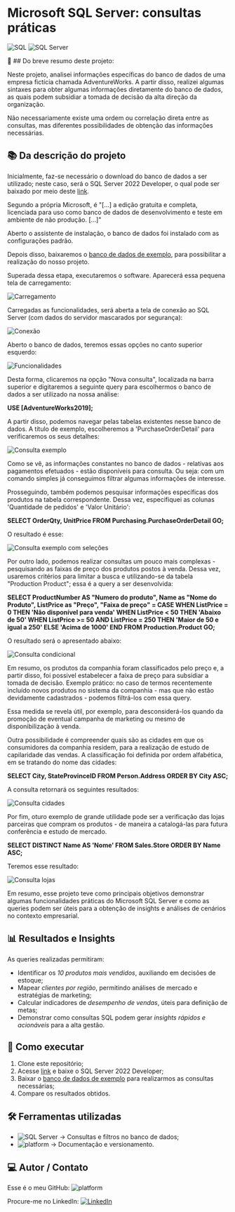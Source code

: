 # Microsoft SQL Server: consultas práticas

![SQL](https://img.shields.io/badge/SQL-4479A1?style=for-the-badge&logo=database&logoColor=white)
![SQL Server](https://img.shields.io/badge/Microsoft%20SQL%20Server-CC2927?style=for-the-badge&logo=microsoftsqlserver&logoColor=white)

📖 ## Do breve resumo deste projeto:

Neste projeto, analisei informações específicas do banco de dados de uma empresa fictícia chamada AdventureWorks. A partir disso, realizei algumas sintaxes para obter algumas informações diretamente do banco de dados, as quais podem subsidiar a tomada de decisão da alta direção da organização.

Não necessariamente existe uma ordem ou correlação direta entre as consultas, mas diferentes possibilidades de obtenção das informações necessárias.

## 📚 Da descrição do projeto

Inicialmente, faz-se necessário o download do banco de dados a ser utilizado; neste caso, será o SQL Server 2022 Developer, o qual pode ser baixado por meio deste [link](https://www.microsoft.com/pt-br/sql-server/sql-server-downloads?msockid=0ebd254409da6bd21228330908a36a31).

Segundo a própria Microsoft, é "[...] a edição gratuita e completa, licenciada para uso como banco de dados de desenvolvimento e teste em ambiente de não produção. [...]"

Aberto o assistente de instalação, o banco de dados foi instalado com as configurações padrão.

Depois disso, baixaremos o [banco de dados de exemplo](https://learn.microsoft.com/pt-br/sql/samples/adventureworks-install-configure?view=sql-server-ver17), para possibilitar a realização do nosso projeto.

Superada dessa etapa, executaremos o software. Aparecerá essa pequena tela de carregamento:

![Carregamento](imagens/1%20-%20Abertura%20SQL%20Server.png)

Carregadas as funcionalidades, será aberta a tela de conexão ao SQL Server (com dados do servidor mascarados por segurança):

![Conexão](imagens/2%20-%20Tela%20de%20login.png)

Aberto o banco de dados, teremos essas opções no canto superior esquerdo:

![Funcionalidades](imagens/3%20-%20funcionalidades%20SQL%20Server.png)

Desta forma, clicaremos na opção "Nova consulta", localizada na barra superior e digitaremos a seguinte query para escolhermos o banco de dados a ser utilizado na nossa análise:

**USE [AdventureWorks2019];**

A partir disso, podemos navegar pelas tabelas existentes nesse banco de dados. A título de exemplo, escolheremos a 'PurchaseOrderDetail' para verificaremos os seus detalhes:

![Consulta exemplo](imagens/4%20-%20consulta%20exemplo.png)

Como se vê, as informações constantes no banco de dados - relativas aos pagamentos efetuados - estão disponíveis para consulta. Ou seja: com um comando simples já conseguimos filtrar algumas informações de interesse.

Prosseguindo, também podemos pesquisar informações específicas dos produtos na tabela correspondente. Dessa vez, especifiquei as colunas 'Quantidade de pedidos' e 'Valor Unitário':

**SELECT OrderQty, UnitPrice FROM Purchasing.PurchaseOrderDetail GO;**

O resultado é esse:

![Consulta exemplo com seleções](imagens/5%20-%20consulta%20exemplo%20com%20seleção%20de%20colunas.png)

Por outro lado, podemos realizar consultas um pouco mais complexas - pesquisando as faixas de preço dos produtos postos à venda. Dessa vez, usaremos critérios para limitar a busca e utilizando-se da tabela "Production Product"; essa é a query a ser desenvolvida:

**SELECT ProductNumber AS "Numero do produto", Name as "Nome do Produto", ListPrice as "Preço",
"Faixa de preço" =
CASE WHEN ListPrice = 0 THEN 'Não disponível para venda'
WHEN ListPrice < 50 THEN 'Abaixo de 50'
WHEN ListPrice >= 50 AND ListPrice = 250 THEN 'Maior de 50 e igual a 250'
ELSE 'Acima de 1000'
END
FROM Production.Product
GO;**

O resultado será o apresentado abaixo:

![Consulta condicional](imagens/6%20-%20consulta%20condicional.png)

Em resumo, os produtos da companhia foram classificados pelo preço e, a partir disso, foi possivel estabelecer a faixa de preço para subsidiar a tomada de decisão. Exemplo prático: no caso de termos recentemente incluído novos produtos no sistema da companhia - mas que não estão devidamente cadastrados - podemos filtrá-los com essa query.

Essa medida se revela útil, por exemplo, para desconsiderá-los quando da promoção de eventual campanha de marketing ou mesmo de disponibilização à venda.

Outra possibilidade é compreender quais são as cidades em que os consumidores da companhia residem, para a realização de estudo de capilaridade das vendas. A classificação foi definida por ordem alfabética, em se tratando do nome das cidades:

**SELECT City, StateProvinceID FROM Person.Address ORDER BY City ASC;**

A consulta retornará os seguintes resultados:

![Consulta cidades](imagens/7%20-%20consulta%20ordem%20alfabética.png)

Por fim, oturo exemplo de grande utilidade pode ser a verificação das lojas parceiras que compram os produtos - de maneira a catalogá-las para futura conferência e estudo de mercado.

**SELECT DISTINCT Name AS 'Nome' FROM Sales.Store ORDER BY Name ASC;**

Teremos esse resultado:

![Consulta lojas](imagens/8%20-%20consulta%20lojas.png)

Em resumo, esse projeto teve como principais objetivos demonstrar algumas funcionalidades práticas do Microsoft SQL Server e como as queries podem ser úteis para a obtenção de insights e análises de cenários no contexto empresarial.

## 📊 Resultados e Insights

As queries realizadas permitiram:

- Identificar os _10 produtos mais vendidos_, auxiliando em decisões de estoque;
- Mapear _clientes por região_, permitindo análises de mercado e estratégias de marketing;
- Calcular indicadores de _desempenho de vendas_, úteis para definição de metas;
- Demonstrar como consultas SQL podem gerar _insights rápidos e acionáveis_ para a alta gestão.

## 🚀 Como executar

1. Clone este repositório;
2. Acesse [link](https://www.microsoft.com/pt-br/sql-server/sql-server-downloads?msockid=0ebd254409da6bd21228330908a36a31) e baixe o SQL Server 2022 Developer;
3. Baixar o [banco de dados de exemplo](https://learn.microsoft.com/pt-br/sql/samples/adventureworks-install-configure?view=sql-server-ver17) para realizarmos as consultas necessárias;
4. Compare os resultados obtidos.

## 🛠 Ferramentas utilizadas

- ![SQL Server](https://img.shields.io/badge/Microsoft%20SQL%20Server-CC2927?style=for-the-badge&logo=microsoftsqlserver&logoColor=white) → Consultas e filtros no banco de dados;
- ![platform](https://img.shields.io/badge/platform-GitHub-lightgrey) → Documentação e versionamento.

## 💻 Autor / Contato

Esse é o meu GitHub: ![platform](https://img.shields.io/badge/platform-GitHub-lightgrey)

Procure-me no LinkedIn: [![LinkedIn](https://img.shields.io/badge/LinkedIn-0077B5?style=for-the-badge&logo=linkedin&logoColor=white)](https://www.linkedin.com/in/ricardogarcia56/)
